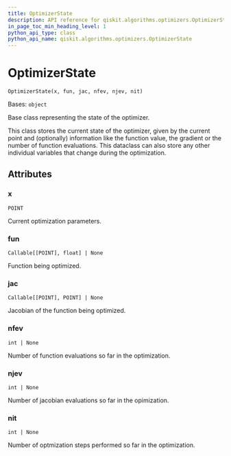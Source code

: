```yaml
---
title: OptimizerState
description: API reference for qiskit.algorithms.optimizers.OptimizerState
in_page_toc_min_heading_level: 1
python_api_type: class
python_api_name: qiskit.algorithms.optimizers.OptimizerState
---
```


# OptimizerState

<span id="qiskit.algorithms.optimizers.OptimizerState" />

`OptimizerState(x, fun, jac, nfev, njev, nit)`

Bases: `object`

Base class representing the state of the optimizer.

This class stores the current state of the optimizer, given by the current point and (optionally) information like the function value, the gradient or the number of function evaluations. This dataclass can also store any other individual variables that change during the optimization.

## Attributes

<span id="qiskit.algorithms.optimizers.OptimizerState.x" />

### x

`POINT`

Current optimization parameters.

<span id="qiskit.algorithms.optimizers.OptimizerState.fun" />

### fun

`Callable[[POINT], float] | None`

Function being optimized.

<span id="qiskit.algorithms.optimizers.OptimizerState.jac" />

### jac

`Callable[[POINT], POINT] | None`

Jacobian of the function being optimized.

<span id="qiskit.algorithms.optimizers.OptimizerState.nfev" />

### nfev

`int | None`

Number of function evaluations so far in the optimization.

<span id="qiskit.algorithms.optimizers.OptimizerState.njev" />

### njev

`int | None`

Number of jacobian evaluations so far in the opimization.

<span id="qiskit.algorithms.optimizers.OptimizerState.nit" />

### nit

`int | None`

Number of optmization steps performed so far in the optimization.

